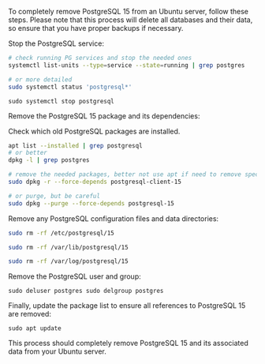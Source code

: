 To completely remove PostgreSQL 15 from an Ubuntu server, follow these steps. Please note that this process will delete all databases and their data, so ensure that you have proper backups if necessary.

Stop the PostgreSQL service:

```bash
# check running PG services and stop the needed ones
systemctl list-units --type=service --state=running | grep postgres

# or more detailed
sudo systemctl status 'postgresql*'
```

`sudo systemctl stop postgresql`

Remove the PostgreSQL 15 package and its dependencies:

Check which old PostgreSQL packages are installed.

```bash
apt list --installed | grep postgresql
# or better
dpkg -l | grep postgres

# remove the needed packages, better not use apt if need to remove specific version of PG
sudo dpkg -r --force-depends postgresql-client-15

# or purge, but be careful
sudo dpkg --purge --force-depends postgresql-15

```

Remove any PostgreSQL configuration files and data directories:

```bash
sudo rm -rf /etc/postgresql/15

sudo rm -rf /var/lib/postgresql/15

sudo rm -rf /var/log/postgresql/15
```

Remove the PostgreSQL user and group:

`sudo deluser postgres sudo delgroup postgres`

Finally, update the package list to ensure all references to PostgreSQL 15 are removed:

`sudo apt update`

This process should completely remove PostgreSQL 15 and its associated data from your Ubuntu server.